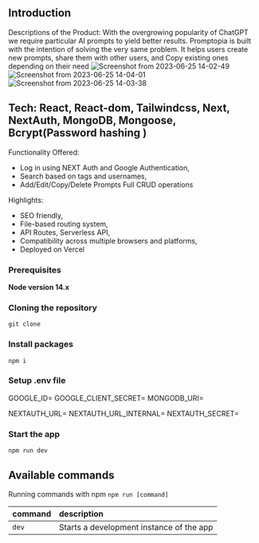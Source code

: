 

## Introduction
Descriptions of the Product: With the overgrowing popularity of ChatGPT we require particular AI prompts to yield better results. Promptopia is built with the intention of solving the very same problem. It helps users create new prompts, share them with other users, and Copy existing ones depending on their need
![Screenshot from 2023-06-25 14-02-49](https://github.com/Prateek-5/Promptopia/assets/106007852/deddfd14-9972-446d-ba36-afb9330bee85)
![Screenshot from 2023-06-25 14-04-01](https://github.com/Prateek-5/Promptopia/assets/106007852/9909e6ab-ae74-45c5-ad0a-3ad2919d940a)
![Screenshot from 2023-06-25 14-03-38](https://github.com/Prateek-5/Promptopia/assets/106007852/822f3e77-4a78-45c6-888c-ade4aae63160)



## Tech: React, React-dom, Tailwindcss, Next, NextAuth, MongoDB, Mongoose, Bcrypt(Password hashing )

 Functionality Offered: 
  - Log in using NEXT Auth and Google Authentication, 
  - Search based on tags and usernames, 
  - Add/Edit/Copy/Delete Prompts Full CRUD operations

Highlights: 
  - SEO friendly, 
  - File-based routing system,
  - API Routes, Serverless API, 
  - Compatibility across multiple browsers and platforms, 
  - Deployed on Vercel 
### Prerequisites

**Node version 14.x**

### Cloning the repository

```shell
git clone 
```

### Install packages

```shell
npm i
```

### Setup .env file

GOOGLE_ID=
GOOGLE_CLIENT_SECRET=
MONGODB_URI=

NEXTAUTH_URL=
NEXTAUTH_URL_INTERNAL=
NEXTAUTH_SECRET=

### Start the app

```shell
npm run dev
```

## Available commands

Running commands with npm `npm run [command]`

| command         | description                              |
| :-------------- | :--------------------------------------- |
| `dev`           | Starts a development instance of the app |
